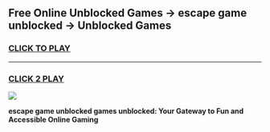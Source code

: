 
## Free Online Unblocked Games → escape game unblocked → Unblocked Games
<h3>
<a href="https://premium.freeplayer.one?title=escape_game_unblocked&ref=21F">CLICK TO PLAY</a></h3>
<hr>

<h3>
<a href="https://premium.freeplayer.one?title=escape_game_unblocked&ref=21F">CLICK 2 PLAY</a>
  
</h3>

<a href="https://premium.freeplayer.one?title=escape_game_unblocked&ref=21F/"><img src="https://clearcache.store/games.png"></a>


**escape game unblocked games unblocked: Your Gateway to Fun and Accessible Online Gaming**
